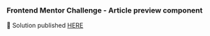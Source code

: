 ### Frontend Mentor Challenge - Article preview component

🚀 Solution published [HERE](https://marugargiulo.github.io/frontend-mentor-article-design/)
